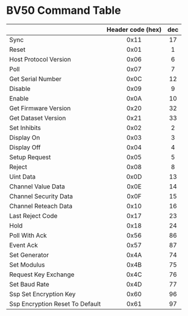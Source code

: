 # BV50 Command Table


| |Header code (hex)|dec|
|---|:---:|:---:|
| Sync | 0x11 | 17 |
| Reset | 0x01 | 1 |
| Host Protocol Version | 0x06 | 6 |
| Poll | 0x07 | 7 |
| Get Serial Number | 0x0C | 12 |
| Disable | 0x09 | 9 |
| Enable | 0x0A | 10 |
| Get Firmware Version | 0x20 | 32 |
| Get Dataset Version | 0x21 | 33 |
| Set Inhibits | 0x02 | 2 |
| Display On | 0x03 | 3 |
| Display Off | 0x04 | 4 |
| Setup Request | 0x05 | 5 |
| Reject | 0x08 | 8 |
| Uint Data | 0x0D | 13 |
| Channel Value Data | 0x0E | 14 |
| Channel Security Data | 0x0F | 15 |
| Channel Re­teach Data | 0x10 | 16 |
| Last Reject Code | 0x17 | 23 |
| Hold | 0x18 | 24 |
| Poll With Ack | 0x56 | 86 |
| Event Ack | 0x57 | 87 |
| Set Generator | 0x4A | 74 |
| Set Modulus | 0x4B | 75 |
| Request Key Exchange | 0x4C | 76 |
| Set Baud Rate | 0x4D | 77 |
| Ssp Set Encryption Key | 0x60 | 96 |
| Ssp Encryption Reset To Default | 0x61 | 97 |
